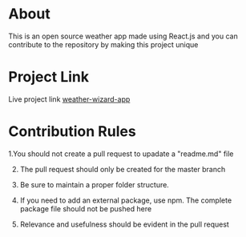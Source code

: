 # About

This is an open source weather app made using React.js and you can contribute to the repository by making this project unique 

# Project Link

Live project link [weather-wizard-app](https://weather-wizard-app.netlify.app)

# Contribution Rules 

1.You should not create a pull request to upadate a "readme.md" file

2. The pull request should only be created for the master branch

3. Be sure to maintain a proper folder structure.

4. If you need to add an external package, use npm. The complete package file should not be pushed here

5. Relevance and usefulness should be evident in the pull request

